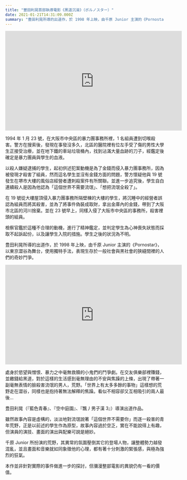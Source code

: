 ```yaml
---
title: "豐田利晃首部執導電影《黑道沉淪》（ポルノスター）"
date: 2021-01-21T14:31:09.000Z
summary: "豊田利晃所導的出道作，於 1998 年上映，由千原 Junior 主演的《Pornostar》，以東京澀谷為舞台，使用獨特手法，表現生存於一般社會與黑社會的狹縫間裡的人們的奇妙鬥爭。"
---
```


<iframe title="Pornostar" width="560" height="315" src="https://www.youtube.com/embed/Pxk2HBOU-F0" frameborder="0" allow="accelerometer; autoplay; clipboard-write; encrypted-media; gyroscope; picture-in-picture" allowfullscreen></iframe>

1994 年 1 月 23 號，在大阪市中央區的暴力團事務所裡，1 名組員遭到切喉殺害。警方在搜索後，發現在事發沒多久，北區的醫院裡有位左手受了傷的男性大學生正接受治療，並在地下鐵的車站垃圾桶內，找到沾滿大量血跡的刀子，經鑑定後確定是暴力團員與學生的血液。

以殺人嫌疑逮捕的學生，起初供述犯案動機是為了金錢而侵入暴力團事務所，因為被發現才殺害了組員，然而這名學生並沒有金錢方面的問題，警方懷疑他與 19 號發生在堺市大樓的風俗店經營者遭刺殺案件有所關聯。並進一步追究後，學生自白連續殺人是因為他認為「這個世界不需要流氓」、「想把流氓全殺了」。

在 19 號從大樓屋頂侵入暴力團事務所隔壁棟的大樓的學生，將沉睡中的經營者誤認為組員而將其殺害，並為了將事件偽裝成取財，拿出金庫內的金錢，帶到了大阪市北區的河川捨棄。並在 23 號早上，同樣入侵了大阪市中央區的事務所，殺害裡頭的組員。

檢察官鑑於這種不合理的動機，進行了精神鑑定，並判定學生為心神喪失狀態而採取不起訴起份，以及讓學生入院的措施。學生之後的狀況為不明。

豊田利晃所導的出道作，於 1998 年上映，由千原 Junior 主演的《Pornostar》，以東京澀谷為舞台，使用獨特手法，表現生存於一般社會與黑社會的狹縫間裡的人們的奇妙鬥爭。

<iframe title="Pornostar opening scene" width="560" height="315" src="https://www.youtube.com/embed/nmOcFDS3Y14" frameborder="0" allow="accelerometer; autoplay; clipboard-write; encrypted-media; gyroscope; picture-in-picture" allowfullscreen></iframe>

處身於慾望與憎恨、暴力之中毫無救贖的小鬼們的鬥爭劇。在交友俱樂部裡賺錢，並繳錢給黑道，對於這樣的生活感到毫無理由的不安與焦躁的上條，出現了帶著一副毫無表情的臉殺害流氓的男人，荒野。「世界上有太多多餘的事物」這樣想的荒野走在澀谷，同樣也是抱持著無法解釋的焦躁。看似不相容卻又互相吸引的兩人最後…

豊田利晃（『藍色青春』、『空中庭園』、『飄丿男子漢 3』）導演出道作品。

雖然故事內容是虛構的，淡淡地對流氓說著「這個世界不需要你」而逐一殺害的青年荒野，正是以前述的學生作為原型，故事內容過於空乏，實在不能說得上有趣，但演員的演技、畫面的演出與配樂可說是絕妙。

千原 Junior 所扮演的荒野，其異常的氛圍壓倒其它的登場人物，讓整體勢力越發混亂，並且畫面和音樂就如同象徵他的心理，都有著十分刺激的緊張感，與極為強烈的狂氣。

本作並非針對實際的事件做進一步的探討，但瀰漫整部電影的異貌仍有一看的價值。
